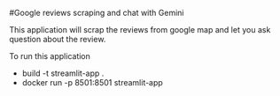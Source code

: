 #Google reviews scraping and chat with Gemini 

This application will scrap the reviews from google map and let you
ask question about the review.

To run this application

- build -t streamlit-app .
- docker run -p 8501:8501 streamlit-app



